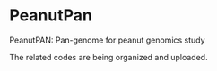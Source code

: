 # PeanutPan
PeanutPAN: Pan-genome for peanut genomics study

The related codes are being organized and uploaded. 
